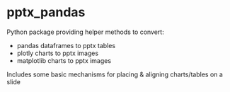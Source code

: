 # pptx_pandas

Python package providing helper methods to convert:
- pandas dataframes to pptx tables
- plotly charts to pptx images
- matplotlib charts to pptx images

Includes some basic mechanisms for placing & aligning charts/tables on a slide
